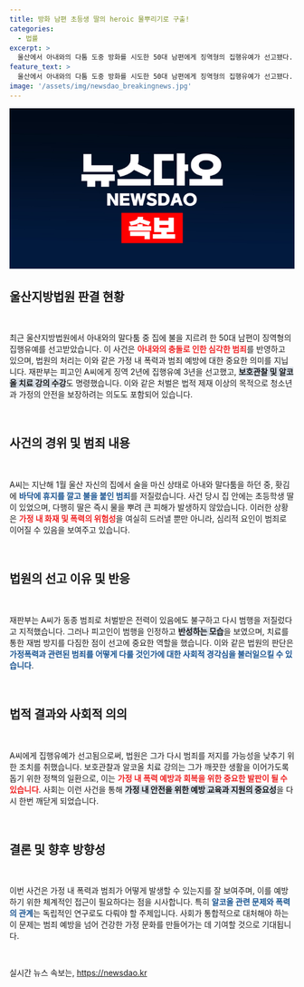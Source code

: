```yaml
---
title: 방화 남편 초등생 딸의 heroic 물뿌리기로 구출!
categories:
  - 법률
excerpt: >
  울산에서 아내와의 다툼 도중 방화를 시도한 50대 남편에게 징역형의 집행유예가 선고됐다. 전과에도 불구하고 반성하는 모습이 고려된 이번 판결, 그의 행동에 숨겨진 이야기가 궁금하다!
feature_text: >
  울산에서 아내와의 다툼 도중 방화를 시도한 50대 남편에게 징역형의 집행유예가 선고됐다. 전과에도 불구하고 반성하는 모습이 고려된 이번 판결, 그의 행동에 숨겨진 이야기가 궁금하다!
image: '/assets/img/newsdao_breakingnews.jpg'
---
```


<p><img src="/assets/img/newsdao_breakingnews.jpg" alt="pcversion 속보" /></p>

<h2 data-ke-size="size26">울산지방법원 판결 현황</h2>

<p data-ke-size="size16">&nbsp;</p>

<p>최근 울산지방법원에서 아내와의 말다툼 중 집에 불을 지르려 한 50대 남편이 징역형의 집행유예를 선고받았습니다. 이 사건은 <b><span style="color: #ee2323;">아내와의 충돌로 인한 심각한 범죄</span></b>를 반영하고 있으며, 법원의 처리는 이와 같은 가정 내 폭력과 범죄 예방에 대한 중요한 의미를 지닙니다. 재판부는 피고인 A씨에게 징역 2년에 집행유예 3년을 선고했고, <b><span style="background-color: #21538527;">보호관찰 및 알코올 치료 강의 수강</span></b>도 명령했습니다. 이와 같은 처벌은 법적 제재 이상의 목적으로 청소년과 가정의 안전을 보장하려는 의도도 포함되어 있습니다.</p>

<p data-ke-size="size16">&nbsp;</p>

<h2 data-ke-size="size26">사건의 경위 및 범죄 내용</h2>

<p data-ke-size="size16">&nbsp;</p>

<p>A씨는 지난해 1월 울산 자신의 집에서 술을 마신 상태로 아내와 말다툼을 하던 중, 홧김에 <b><span style="color: #1a5490;">바닥에 휴지를 깔고 불을 붙인 범죄</span></b>를 저질렀습니다. 사건 당시 집 안에는 초등학생 딸이 있었으며, 다행히 딸은 즉시 물을 뿌려 큰 피해가 발생하지 않았습니다. 이러한 상황은 <b><span style="color: #ee2323;">가정 내 화재 및 폭력의 위험성</span></b>을 여실히 드러낼 뿐만 아니라, 심리적 요인이 범죄로 이어질 수 있음을 보여주고 있습니다. </p>

<p data-ke-size="size16">&nbsp;</p>

<h2 data-ke-size="size26">법원의 선고 이유 및 반응</h2>

<p data-ke-size="size16">&nbsp;</p>

<p>재판부는 A씨가 동종 범죄로 처벌받은 전력이 있음에도 불구하고 다시 범행을 저질렀다고 지적했습니다. 그러나 피고인이 범행을 인정하고 <b><span style="background-color: #21538527;">반성하는 모습</span></b>을 보였으며, 치료를 통한 재범 방지를 다짐한 점이 선고에 중요한 역할을 했습니다. 이와 같은 법원의 판단은 <b><span style="color: #1a5490;">가정폭력과 관련된 범죄를 어떻게 다룰 것인가에 대한 사회적 경각심을 불러일으킬 수 있습니다</span></b>.</p>

<p data-ke-size="size16">&nbsp;</p>

<h2 data-ke-size="size26">법적 결과와 사회적 의의</h2>

<p data-ke-size="size16">&nbsp;</p>

<p>A씨에게 집행유예가 선고됨으로써, 법원은 그가 다시 범죄를 저지를 가능성을 낮추기 위한 조치를 취했습니다. 보호관찰과 알코올 치료 강의는 그가 깨끗한 생활을 이어가도록 돕기 위한 정책의 일환으로, 이는 <b><span style="color: #ee2323;">가정 내 폭력 예방과 회복을 위한 중요한 발판이 될 수 있습니다</span></b>. 사회는 이런 사건을 통해 <b><span style="background-color: #21538527;">가정 내 안전을 위한 예방 교육과 지원의 중요성</span></b>을 다시 한번 깨닫게 되었습니다.</p>

<p data-ke-size="size16">&nbsp;</p>

<h2 data-ke-size="size26">결론 및 향후 방향성</h2>

<p data-ke-size="size16">&nbsp;</p>

<p>이번 사건은 가정 내 폭력과 범죄가 어떻게 발생할 수 있는지를 잘 보여주며, 이를 예방하기 위한 체계적인 접근이 필요하다는 점을 시사합니다. 특히 <b><span style="color: #1a5490;">알코올 관련 문제와 폭력의 관계</span></b>는 독립적인 연구로도 다뤄야 할 주제입니다. 사회가 통합적으로 대처해야 하는 이 문제는 범죄 예방을 넘어 건강한 가정 문화를 만들어가는 데 기여할 것으로 기대됩니다.</p>

<p data-ke-size="size16">&nbsp;</p>
실시간 뉴스 속보는, <a href="https://newsdao.kr" rel="dofollow">https://newsdao.kr</a>


